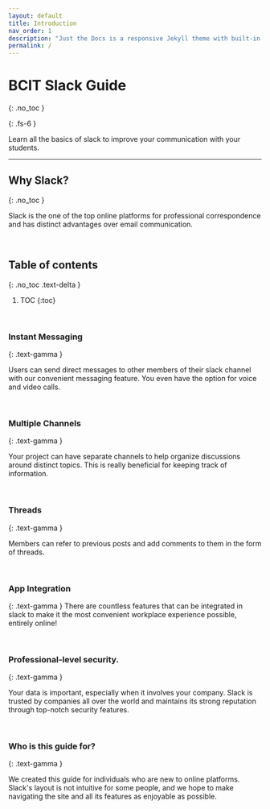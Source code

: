 ```yaml
---
layout: default
title: Introduction
nav_order: 1
description: "Just the Docs is a responsive Jekyll theme with built-in search that is easily customizable and hosted on GitHub Pages."
permalink: /
---
```


# BCIT Slack Guide
{: .no_toc }

{: .fs-6 }

Learn all the basics of slack to improve your communication with your students.

---
## Why Slack?
{: .no_toc }


Slack is the one of the top online platforms for professional correspondence and has distinct advantages over email communication.

<br />


## Table of contents
{: .no_toc .text-delta }

1. TOC
{:toc}

<br />

### Instant Messaging
{: .text-gamma }

Users can send direct messages to other members of their slack channel with our convenient messaging feature. You even have the option for voice and video calls.

<br />


### Multiple Channels
{: .text-gamma }

Your project can have separate channels to help organize discussions around distinct topics.  This is really beneficial for keeping track of information.


<br />

### Threads
{: .text-gamma }

Members can refer to previous posts and add comments to them in the form of threads.

<br />



### App Integration
{: .text-gamma }
There are countless features that can be integrated in slack to make it the most convenient workplace experience possible, entirely online!


<br />


### Professional-level security.
{: .text-gamma }

Your data is important, especially when it involves your company.  Slack is trusted by companies all over the world and maintains its strong reputation through top-notch security features.


<br />

### Who is this guide for?
{: .text-gamma }

We created this guide for individuals who are new to online platforms.  Slack's layout is not intuitive for some people, and we hope to make navigating the site and all its features as enjoyable as possible.



